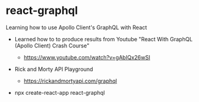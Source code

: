 # react-graphql
Learning how to use Apollo Client's GraphQL with React

- Learned how to to produce results from Youtube "React With GraphQL (Apollo Client) Crash Course" 
    - https://www.youtube.com/watch?v=gAbIQx26wSI
- Rick and Morty API Playground 
    - https://rickandmortyapi.com/graphql 

- npx create-react-app react-graphql
